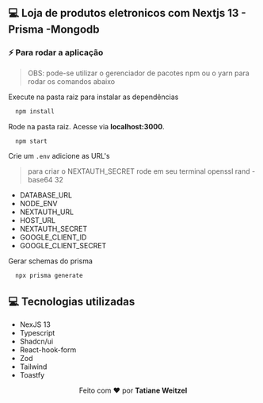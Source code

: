 ## 💻 Loja de produtos eletronicos com Nextjs 13 - Prisma -Mongodb

### :zap: Para rodar a aplicação

> OBS: pode-se utilizar o gerenciador de pacotes npm ou o yarn para rodar os comandos abaixo

Execute na pasta raiz para instalar as dependências
```bash
  npm install
```


Rode  na pasta raiz. Acesse via **localhost:3000**.
```bash
  npm start
```


Crie um `.env` adicione as URL's

> para criar o NEXTAUTH_SECRET rode em seu terminal openssl rand -base64 32

- DATABASE_URL
- NODE_ENV
- NEXTAUTH_URL
- HOST_URL
- NEXTAUTH_SECRET
- GOOGLE_CLIENT_ID
- GOOGLE_CLIENT_SECRET

Gerar schemas do prisma

```bash
  npx prisma generate
```

## 💻 Tecnologias utilizadas

- NexJS 13
- Typescript
- Shadcn/ui
- React-hook-form
- Zod
- Tailwind
- Toastfy

 <p align="center">Feito com ❤️ por <strong>Tatiane Weitzel<p>
